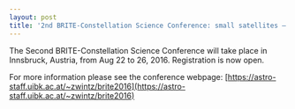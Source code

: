 ```yaml
---
layout: post
title: '2nd BRITE-Constellation Science Conference: small satellites – big science'
---
```

The Second BRITE-Constellation Science Conference will take place in Innsbruck, Austria, from Aug 22 to 26, 2016. Registration is now open.

For more information please see the conference webpage: [https://astro-staff.uibk.ac.at/~zwintz/brite2016](https://astro-staff.uibk.ac.at/~zwintz/brite2016)